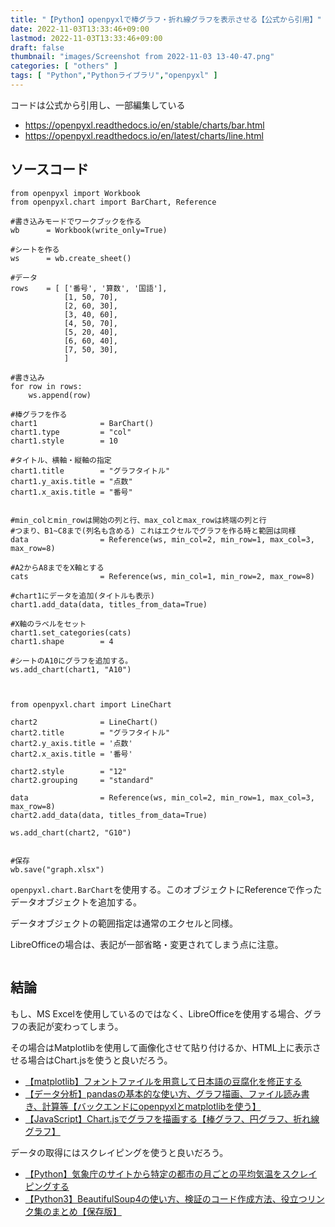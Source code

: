 ```yaml
---
title: "【Python】openpyxlで棒グラフ・折れ線グラフを表示させる【公式から引用】"
date: 2022-11-03T13:33:46+09:00
lastmod: 2022-11-03T13:33:46+09:00
draft: false
thumbnail: "images/Screenshot from 2022-11-03 13-40-47.png"
categories: [ "others" ]
tags: [ "Python","Pythonライブラリ","openpyxl" ]
---
```


コードは公式から引用し、一部編集している

- https://openpyxl.readthedocs.io/en/stable/charts/bar.html
- https://openpyxl.readthedocs.io/en/latest/charts/line.html

## ソースコード


```
from openpyxl import Workbook
from openpyxl.chart import BarChart, Reference

#書き込みモードでワークブックを作る
wb      = Workbook(write_only=True)

#シートを作る
ws      = wb.create_sheet()

#データ
rows    = [ ['番号', '算数', '国語'],
            [1, 50, 70],
            [2, 60, 30],
            [3, 40, 60],
            [4, 50, 70],
            [5, 20, 40],
            [6, 60, 40],
            [7, 50, 30],
            ]

#書き込み
for row in rows:
    ws.append(row)

#棒グラフを作る
chart1              = BarChart()
chart1.type         = "col"
chart1.style        = 10

#タイトル、横軸・縦軸の指定
chart1.title        = "グラフタイトル"
chart1.y_axis.title = "点数"
chart1.x_axis.title = "番号"


#min_colとmin_rowは開始の列と行、max_colとmax_rowは終端の列と行
#つまり、B1~C8まで(列名も含める) これはエクセルでグラフを作る時と範囲は同様
data                = Reference(ws, min_col=2, min_row=1, max_col=3, max_row=8)

#A2からA8までをX軸とする
cats                = Reference(ws, min_col=1, min_row=2, max_row=8)

#chart1にデータを追加(タイトルも表示)
chart1.add_data(data, titles_from_data=True)

#X軸のラベルをセット
chart1.set_categories(cats)
chart1.shape        = 4

#シートのA10にグラフを追加する。
ws.add_chart(chart1, "A10")



from openpyxl.chart import LineChart

chart2              = LineChart()
chart2.title        = "グラフタイトル"
chart2.y_axis.title = '点数'
chart2.x_axis.title = '番号'

chart2.style        = "12"
chart2.grouping     = "standard" 

data                = Reference(ws, min_col=2, min_row=1, max_col=3, max_row=8)
chart2.add_data(data, titles_from_data=True)

ws.add_chart(chart2, "G10")


#保存
wb.save("graph.xlsx")
```

`openpyxl.chart.BarChart`を使用する。このオブジェクトにReferenceで作ったデータオブジェクトを追加する。

データオブジェクトの範囲指定は通常のエクセルと同様。

LibreOfficeの場合は、表記が一部省略・変更されてしまう点に注意。

<div class="img-center"><img src="/images/Screenshot from 2022-11-03 13-40-47.png" alt=""></div>



## 結論

もし、MS Excelを使用しているのではなく、LibreOfficeを使用する場合、グラフの表記が変わってしまう。

その場合はMatplotlibを使用して画像化させて貼り付けるか、HTML上に表示させる場合はChart.jsを使うと良いだろう。


- [【matplotlib】フォントファイルを用意して日本語の豆腐化を修正する](/post/matplotlib-font-easy-settings/)
- [【データ分析】pandasの基本的な使い方、グラフ描画、ファイル読み書き、計算等【バックエンドにopenpyxlとmatplotlibを使う】](/post/startup-pandas-openpyxl-matplotlib/)
- [【JavaScript】Chart.jsでグラフを描画する【棒グラフ、円グラフ、折れ線グラフ】](/post/startup-chartjs/)


データの取得にはスクレイピングを使うと良いだろう。

- [【Python】気象庁のサイトから特定の都市の月ごとの平均気温をスクレイピングする](/post/python-scrape-temp/)
- [【Python3】BeautifulSoup4の使い方、検証のコード作成方法、役立つリンク集のまとめ【保存版】](/post/startup-python3-beautifulsoup4/)


